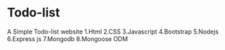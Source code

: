 # Todo-list
A Simple Todo-list website
1.Html
2.CSS
3.Javascript
4.Bootstrap
5.Nodejs
6.Express js
7.Mongodb
8.Mongoose ODM
